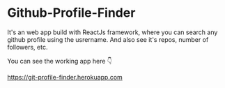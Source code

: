 # Github-Profile-Finder
It's an web app build with ReactJs framework, where you can search any github profile using the usrername. And also see it's repos, number of followers, etc.

You can see the working app here :point_down:

https://git-profile-finder.herokuapp.com

